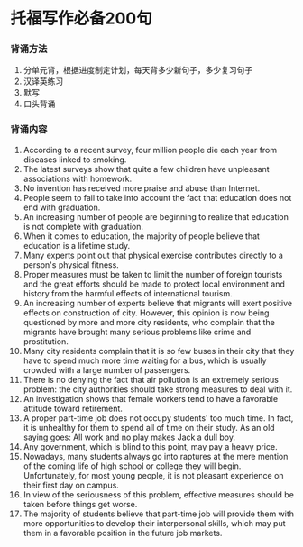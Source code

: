 # 托福写作必备200句

### 背诵方法

1. 分单元背，根据进度制定计划，每天背多少新句子，多少复习句子
2. 汉译英练习
3. 默写
4. 口头背诵

### 背诵内容

1. According to a recent survey, four million people die each year from diseases linked to smoking.
2. The latest surveys show that quite a few children have unpleasant associations with homework.
3. No invention has received more praise and abuse than Internet.
4. People seem to fail to take into account the fact that education does not end with graduation.
5. An increasing number of people are beginning to realize that education is not complete with graduation.
6. When it comes to education, the majority of people believe that education is a lifetime study.
7. Many experts point out that physical exercise contributes directly to a person's physical fitness.
8. Proper measures must be taken to limit the number of foreign tourists and the great efforts should be made to protect local environment and history from the harmful effects of international tourism.
9. An increasing number of experts believe that migrants will exert positive effects on construction of city. However, this opinion is now being questioned by more and more city residents, who complain that the migrants have brought many serious problems like crime and prostitution.
10. Many city residents complain that it is so few buses in their city that they have to spend much more time waiting for a bus, which is usually crowded with a large number of passengers.
11. There is no denying the fact that air pollution is an extremely serious problem: the city authorities should take strong measures to deal with it.
12. An investigation shows that female workers tend to have a favorable attitude toward retirement.
13. A proper part-time job does not occupy students' too much time. In fact, it is unhealthy for them to spend all of time on their study. As an old saying goes: All work and no play makes Jack a dull boy.
14. Any government, which is blind to this point, may pay a heavy price.
15. Nowadays, many students always go into raptures at the mere mention of the coming life of high school or college they will begin. Unfortunately, for most young people, it is not pleasant experience on their first day on campus.
16. In view of the seriousness of this problem, effective measures should be taken before things get worse.
17. The majority of students believe that part-time job will provide them with more opportunities to develop their interpersonal skills, which may put them in a favorable position in the future job markets.
